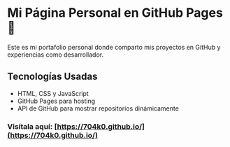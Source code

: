 # Mi Página Personal en GitHub Pages 🚀

Este es mi portafolio personal donde comparto mis proyectos en GitHub y experiencias como desarrollador.

## Tecnologías Usadas
- HTML, CSS y JavaScript
- GitHub Pages para hosting
- API de GitHub para mostrar repositorios dinámicamente

### Visítala aquí: [https://704k0.github.io/](https://704k0.github.io/)
